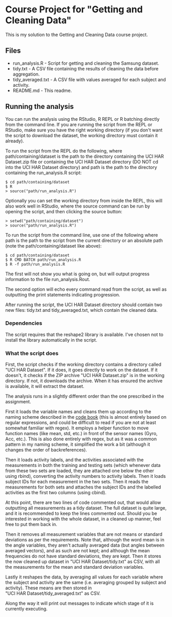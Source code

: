 # Course Project for "Getting and Cleaning Data"

This is my solution to the Getting and Cleaning Data course project.

## Files

- run_analysis.R - Script for getting and cleaning the Samsung
  dataset.
- tidy.txt - A CSV file containing the results of cleaning the data
  before aggregation.
- tidy_averaged.txt - A CSV file with values averaged for each subject
  and activity.
- README.md - This readme.

## Running the analysis

You can run the analysis using the RStudio, R REPL or R batching
directly from the command line. If you are running the script from the
REPL or RStudio, make sure you have the right working directory (if
you don't want the script to download the dataset, the working
directory must contain it already).

To run the script from the REPL do the following, where
path/containing/dataset is the path to the directory containing the
UCI HAR Dataset.zip file or containing the UCI HAR Dataset directory
(DO NOT cd into the UCI HAR Dataset directory) and path is the path to
the directory containing the run_analysis.R script:

    $ cd path/containing/dataset
    $ R
    > source("path/run_analysis.R")

Optionally you can set the working directory from inside the REPL,
this will also work well in RStudio, where the source command can be
run by opening the script, and then clicking the source button:

    > setwd("path/containing/dataset")
    > source("path/run_analysis.R")

To run the script from the command line, use one of the following
where path is the path to the script from the current directory or an
absolute path (note the path/containing/dataset like above):

    $ cd path/containing/dataset
    $ R CMD BATCH path/run_analysis.R
    $ R -f path/run_analysis.R

The first will not show you what is going on, but will output progress
information to the file run_analysis.Rout.

The second option will echo every command read from the script, as
well as outputting the print statements indicating progression.

After running the script, the UCI HAR Dataset directory should
contain two new files: tidy.txt and tidy_averaged.txt, which contain
the cleaned data.

### Dependencies

The script requires that the reshape2 library is available. I've
chosen not to install the library automatically in the
script.

### What the script does

First, the script checks if the working directory contains a directory
called "UCI HAR Dataset". If it does, it goes directly to work on the
dataset. If it doesn't, it checks if the ZIP archive "UCI HAR
Dataset.zip" is in the working directory. If not, it downloads the
archive. When it has ensured the archive is available, it will extract
the dataset.

The analysis runs in a slightly different order than the one
prescribed in the assignment.

First it loads the variable names and cleans them up according to the
naming scheme described in the [code book](CodeBook.md) (this is
almost entirely based on regular expressions, and could be difficult
to read if you are not at least somewhat familiar with regex). It
employs a helper function to move function names (like mean, std,
etc.) in front of the sensor names (Gyro, Acc, etc.). This is also
done entirely with regex, but as it was a common pattern in my naming
scheme, it simplified the work a bit (although it changes the order of
backreferences).

Then it loads activity labels, and the activities associated with the
measurements in both the training and testing sets (which whenever
data from these two sets are loaded, they are attached one below the
other using rbind), converting the activity numbers to activity
labels. Then it loads subject IDs for each measurement in the two
sets. Then it reads the measurements for both sets and attaches the
subject IDs and the labelled activities as the first two columns
(using cbind).

At this point, there are two lines of code commented out, that would
allow outputting all measurements as a tidy dataset. The full dataset
is quite large, and it is recommended to keep the lines commented
out. Should you be interested in working with the whole dataset, in a
cleaned up manner, feel free to put them back in.

Then it removes all measurement variables that are not means or
standard deviations as per the requirements. Note that, although the
word mean is in the angle variables, they aren't actually averaged
data (but angles between averaged vectors), and as such are not kept;
and although the mean frequencies do not have standard deviations,
they are kept. Then it stores the now cleaned up dataset in
"UCI&nbsp;HAR&nbsp;Dataset/tidy.txt" as CSV, with all the measurements
for the mean and standard deviation variables.

Lastly it reshapes the data, by averaging all values for each variable
where the subject and activity are the same (i.e. averaging grouped by
subject and activity). These means are then stored in
"UCI&nbsp;HAR&nbsp;Dataset/tidy_averaged.txt" as CSV.

Along the way it will print out messages to indicate which stage of
it is currently executing.
